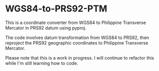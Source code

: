 # WGS84-to-PRS92-PTM
This is a coordinate converter from WGS84 to Philippine Transverse Mercator in PRS92 datum using pyproj.

The code involves datum transformation from WGS84 to PRS92, then reproject the PRS92 geographic coordinates to Philippine Transverse Mercator. 

Please note that this is a work in progress. I will continue to refactor this while I'm still learning how to code. 
